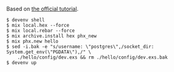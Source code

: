 Based on [the official tutorial](https://hexdocs.pm/phoenix/installation.html).

```shell-session
$ devenv shell
$ mix local.hex --force
$ mix local.rebar --force
$ mix archive.install hex phx_new
$ mix phx.new hello
$ sed -i.bak -e "s/username: \"postgres\",/socket_dir: System.get_env(\"PGDATA\"),/" \
    ./hello/config/dev.exs && rm ./hello/config/dev.exs.bak
$ devenv up
```
